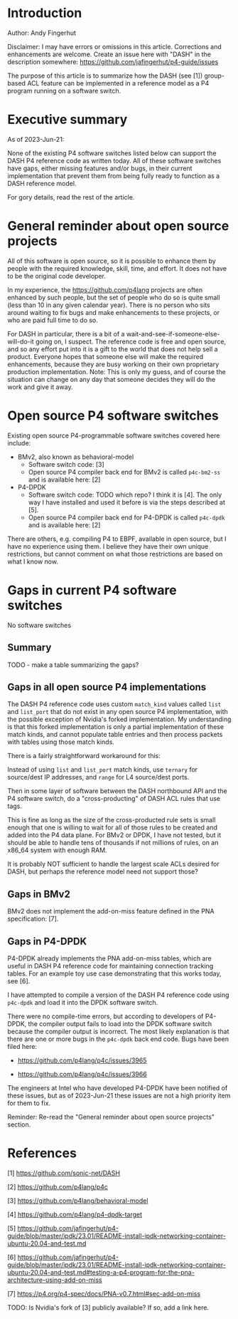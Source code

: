 # Introduction

Author: Andy Fingerhut

Disclaimer: I may have errors or omissions in this article.
Corrections and enhancements are welcome.  Create an issue here with
"DASH" in the description somewhere:
https://github.com/jafingerhut/p4-guide/issues

The purpose of this article is to summarize how the DASH (see [1])
group-based ACL feature can be implemented in a reference model as a
P4 program running on a software switch.


# Executive summary

As of 2023-Jun-21:

None of the existing P4 software switches listed below can support the
DASH P4 reference code as written today.  All of these software
switches have gaps, either missing features and/or bugs, in their
current implementation that prevent them from being fully ready to
function as a DASH reference model.

For gory details, read the rest of the article.


# General reminder about open source projects

All of this software is open source, so it is possible to enhance them
by people with the required knowledge, skill, time, and effort.  It
does not have to be the original code developer.

In my experience, the https://github.com/p4lang projects are often
enhanced by such people, but the set of people who do so is quite
small (less than 10 in any given calendar year).  There is no person
who sits around waiting to fix bugs and make enhancements to these
projects, or who are paid full time to do so.

For DASH in particular, there is a bit of a
wait-and-see-if-someone-else-will-do-it going on, I suspect.  The
reference code is free and open source, and so any effort put into it
is a gift to the world that does not help sell a product.  Everyone
hopes that someone else will make the required enhancements, because
they are busy working on their own proprietary production
implementation.  Note: This is only my guess, and of course the
situation can change on any day that someone decides they will do the
work and give it away.


# Open source P4 software switches

Existing open source P4-programmable software switches covered here
include:

+ BMv2, also known as behavioral-model
  + Software switch code: [3]
  + Open source P4 compiler back end for BMv2 is called `p4c-bm2-ss`
    and is available here: [2]
+ P4-DPDK
  + Software switch code: TODO which repo?  I think it is [4].  The
    only way I have installed and used it before is via the steps
    described at [5].
  + Open source P4 compiler back end for P4-DPDK is called `p4c-dpdk`
    and is available here: [2]

There are others, e.g. compiling P4 to EBPF, available in open source,
but I have no experience using them.  I believe they have their own
unique restrictions, but cannot comment on what those restrictions are
based on what I know now.


# Gaps in current P4 software switches

No software switches 


## Summary

TODO - make a table summarizing the gaps?


## Gaps in all open source P4 implementations

The DASH P4 reference code uses custom `match_kind` values called
`list` and `list_port` that do not exist in any open source P4
implementation, with the possible exception of Nvidia's forked
implementation.  My understanding is that this forked implementation
is only a partial implementation of these match kinds, and cannot
populate table entries and then process packets with tables using
those match kinds.

There is a fairly straightforward workaround for this:

Instead of using `list` and `list_port` match kinds, use `ternary` for
source/dest IP addresses, and `range` for L4 source/dest ports.

Then in some layer of software between the DASH northbound API and the
P4 software switch, do a "cross-producting" of DASH ACL rules that use
tags.

This is fine as long as the size of the cross-producted rule sets is
small enough that one is willing to wait for all of those rules to be
created and added into the P4 data plane.  For BMv2 or DPDK, I have
not tested, but it should be able to handle tens of thousands if not
millions of rules, on an x86_64 system with enough RAM.

It is probably NOT sufficient to handle the largest scale ACLs desired
for DASH, but perhaps the reference model need not support those?


## Gaps in BMv2

BMv2 does not implement the add-on-miss feature defined in the PNA
specification: [7].


## Gaps in P4-DPDK

P4-DPDK already implements the PNA add-on-miss tables, which are
useful in DASH P4 reference code for maintaining connection tracking
tables.  For an example toy use case demonstrating that this works
today, see [6].

I have attempted to compile a version of the DASH P4 reference code
using `p4c-dpdk` and load it into the DPDK software switch.

There were no compile-time errors, but according to developers of
P4-DPDK, the compiler output fails to load into the DPDK software
switch because the compiler output is incorrect.  The most likely
explanation is that there are one or more bugs in the `p4c-dpdk` back
end code.  Bugs have been filed here:

+ https://github.com/p4lang/p4c/issues/3965

+ https://github.com/p4lang/p4c/issues/3966

The engineers at Intel who have developed P4-DPDK have been notified
of these issues, but as of 2023-Jun-21 these issues are not a high
priority item for them to fix.

Reminder: Re-read the "General reminder about open source projects"
section.


# References

[1] https://github.com/sonic-net/DASH

[2] https://github.com/p4lang/p4c

[3] https://github.com/p4lang/behavioral-model

[4] https://github.com/p4lang/p4-dpdk-target

[5] https://github.com/jafingerhut/p4-guide/blob/master/ipdk/23.01/README-install-ipdk-networking-container-ubuntu-20.04-and-test.md

[6] https://github.com/jafingerhut/p4-guide/blob/master/ipdk/23.01/README-install-ipdk-networking-container-ubuntu-20.04-and-test.md#testing-a-p4-program-for-the-pna-architecture-using-add-on-miss

[7] https://p4.org/p4-spec/docs/PNA-v0.7.html#sec-add-on-miss

TODO: Is Nvidia's fork of [3] publicly available?  If so, add a link
here.

